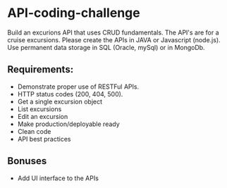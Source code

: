 # API-coding-challenge

Build an excurions API that uses CRUD fundamentals. The API's are for a cruise excursions. Please create the APIs in JAVA or Javascript (node.js). Use permanent data storage in SQL (Oracle, mySql) or in MongoDb. 

## Requirements:

- Demonstrate proper use of RESTFul APIs. 
- HTTP status codes (200, 404, 500). 
- Get a single excursion object
- List excursions
- Edit an excursion
- Make production/deployable ready 
- Clean code
- API best practices 

## Bonuses

- Add UI interface to the APIs
